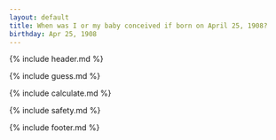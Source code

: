```yaml
---
layout: default
title: When was I or my baby conceived if born on April 25, 1908?
birthday: Apr 25, 1908
---
```


{% include header.md %}

{% include guess.md %}

{% include calculate.md %}

{% include safety.md %}

{% include footer.md %}



